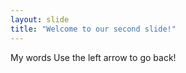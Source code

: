 ```yaml
---
layout: slide
title: "Welcome to our second slide!"
---
```

My words
Use the left arrow to go back!
